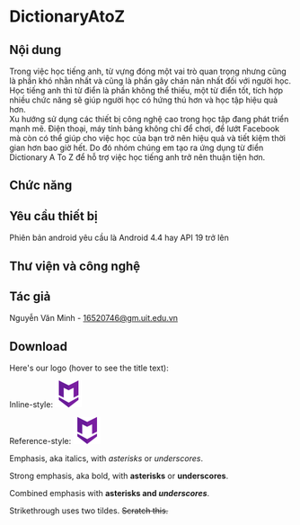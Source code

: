 # DictionaryAtoZ
## Nội dung
Trong việc học tiếng anh, từ vựng đóng một vai trò quan trọng nhưng cũng là phần khó nhằn nhất và cũng là phần gây chán nản nhất đối với người học. Học tiếng anh thì từ điển là phần không thể thiếu, một từ điển tốt, tích hợp nhiều chức năng sẽ giúp người học có hứng thú hơn và học tập hiệu quả hơn.                                                                                                
Xu hướng sử dụng các thiết bị công nghệ cao trong học tập đang phát triển mạnh mẽ. Điện thoại, máy tính bảng không chỉ để chơi, để lướt Facebook mà còn có thể giúp cho việc học của bạn trở nên hiệu quả và tiết kiệm thời gian hơn bao giờ hết. Do đó nhóm chúng em tạo ra ứng dụng từ điển Dictionary A To Z để hỗ trợ việc học tiếng anh trở nên thuận tiện hơn.

## Chức năng
## Yêu cầu thiết bị
Phiên bản android yêu cầu là Android 4.4 hay API 19 trở lên
## Thư viện và công nghệ
## Tác giả
Nguyễn Văn Minh - 16520746@gm.uit.edu.vn
## Download

Here's our logo (hover to see the title text):

Inline-style: 
![alt text](https://github.com/adam-p/markdown-here/raw/master/src/common/images/icon48.png "Logo Title Text 1")

Reference-style: 
![alt text][logo]

[logo]: https://github.com/adam-p/markdown-here/raw/master/src/common/images/icon48.png "Logo Title Text 2"

Emphasis, aka italics, with *asterisks* or _underscores_.

Strong emphasis, aka bold, with **asterisks** or __underscores__.

Combined emphasis with **asterisks and _underscores_**.

Strikethrough uses two tildes. ~~Scratch this.~~
